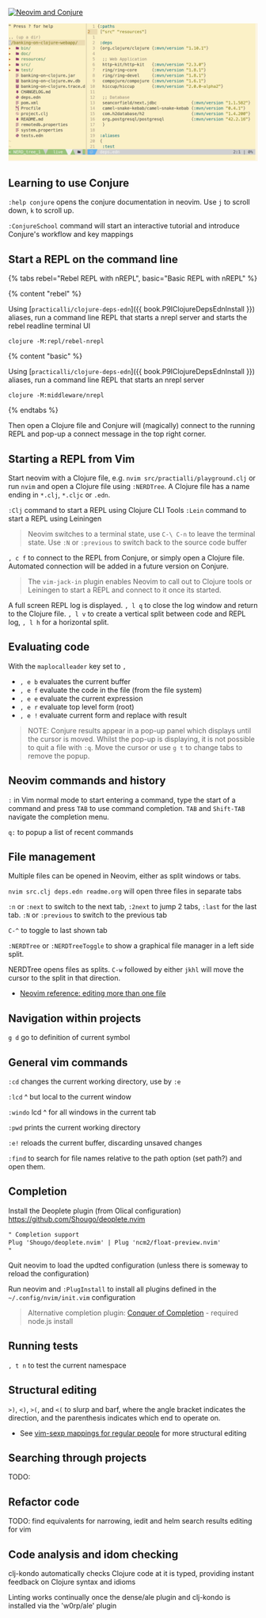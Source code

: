[![Neovim and Conjure](https://raw.githubusercontent.com/practicalli/graphic-design/live/banners/neovim-conjure-banner.png)](https://raw.githubusercontent.com/practicalli/graphic-design/live/banners/neovim-conjure-banner.png)

![Clojure editors - neovim and conjure with clojure project](/images/clojure-editors-neovim-conjure-clojure-project.png)


## Learning to use Conjure
 `:help conjure` opens the conjure documentation in neovim. Use `j` to scroll down, `k` to scroll up.

 `:ConjureSchool` command will start an interactive tutorial and introduce Conjure's workflow and key mappings

## Start a REPL on the command line
{% tabs rebel="Rebel REPL with nREPL", basic="Basic REPL with nREPL" %}

{% content "rebel" %}

Using [`practicalli/clojure-deps-edn`]({{ book.P9IClojureDepsEdnInstall }}) aliases, run a command line REPL that starts a nrepl server and starts the rebel readline terminal UI

```shell
clojure -M:repl/rebel-nrepl
```


{% content "basic" %}

Using [`practicalli/clojure-deps-edn`]({{ book.P9IClojureDepsEdnInstall }}) aliases, run a command line REPL that starts an nrepl server

```shell
clojure -M:middleware/nrepl
```

{% endtabs %}


Then open a Clojure file and Conjure will (magically) connect to the running REPL and pop-up a connect message in the top right corner.

## Starting a REPL from Vim
Start neovim with a Clojure file, e.g. `nvim src/practialli/playground.clj` or run `nvim` and open a Clojure file using `:NERDTree`.  A Clojure file has a name ending in `*.clj`, `*.cljc` or `.edn`.

`:Clj` command to start a REPL using Clojure CLI Tools
`:Lein` command to start a REPL using Leiningen

> Neovim switches to a terminal state, use `C-\ C-n` to leave the terminal state.  Use `:N` or `:previous` to switch back to the source code buffer

`, c f` to connect to the REPL from Conjure, or simply open a Clojure file.  Automated connection will be added in a future version on Conjure.

> The `vim-jack-in` plugin enables Neovim to call out to Clojure tools or Leiningen to start a REPL and connect to it once its started.

A full screen REPL log is displayed.  `, l q` to close the log window and return to the Clojure file.
`, l v` to create a vertical split between code and REPL log, `, l h` for a horizontal split.


## Evaluating code
With the `maplocalleader` key set to `,`

* `, e b` evaluates the current buffer
* `, e f` evaluate the code in the file (from the file system)
* `, e e` evaluate the current expression
* `, e r` evaluate top level form (root)
* `, e !` evaluate current form and replace with result

> NOTE: Conjure results appear in a pop-up panel which displays until the cursor is moved.  Whilst the pop-up is displaying, it is not possible to quit a file with `:q`.  Move the cursor or use `g t` to change tabs to remove the popup.


## Neovim commands and history
`:` in Vim normal mode to start entering a command, type the start of a command and press `TAB` to use command completion.  `TAB` and `Shift-TAB` navigate the completion menu.

`q:` to popup a list of recent commands


## File management
Multiple files can be opened in Neovim, either as split windows or tabs.

`nvim src.clj deps.edn readme.org` will open three files in separate tabs

`:n` or `:next` to switch to the next tab, `:2next` to jump 2 tabs, `:last` for the last tab.
`:N` or `:previous` to switch to the previous tab

`C-^` to toggle to last shown tab

`:NERDTree` or `:NERDTreeToggle` to show a graphical file manager in a left side split.

NERDTree opens files as splits.  `C-w` followed by either `jkhl` will move the cursor to the split in that direction.

* [Neovim reference: editing more than one file](https://neovim.io/doc/user/usr_07.html)


## Navigation within projects
`g d` go to definition of current symbol


## General vim commands
`:cd` changes the current working directory, use by `:e`

`:lcd` ^ but local to the current window

`:windo` lcd ^ for all windows in the current tab

`:pwd` prints the current working directory

`:e!` reloads the current buffer, discarding unsaved changes

`:find` to search for file names relative to the path option (set path?) and open them.


## Completion
Install the Deoplete plugin (from Olical configuration)
https://github.com/Shougo/deoplete.nvim

```
" Completion support
Plug 'Shougo/deoplete.nvim' | Plug 'ncm2/float-preview.nvim'
"
```
Quit neovim to load the updted configuration (unless there is someway to reload the configuration)

Run neovim and `:PlugInstall` to install all plugins defined in the `~/.config/nvim/init.vim` configuration

> Alternative completion plugin: [Conquer of Completion](https://github.com/neoclide/coc.nvim) - required node.js install


## Running tests
`, t n` to test the current namespace


## Structural editing
`>)`, `<)`, `>(`, and `<(` to slurp and barf, where the angle bracket indicates the direction, and the parenthesis indicates which end to operate on.

* See [vim-sexp mappings for regular people](https://github.com/tpope/vim-sexp-mappings-for-regular-people) for more structural editing


## Searching through projects
TODO:


## Refactor code
TODO: find equivalents for narrowing, iedit and helm search results editing for vim


## Code analysis and idom checking
clj-kondo automatically checks Clojure code at it is typed, providing instant feedback on Clojure syntax and idioms

Linting works continually once the dense/ale plugin and clj-kondo is installed via the 'w0rp/ale' plugin
